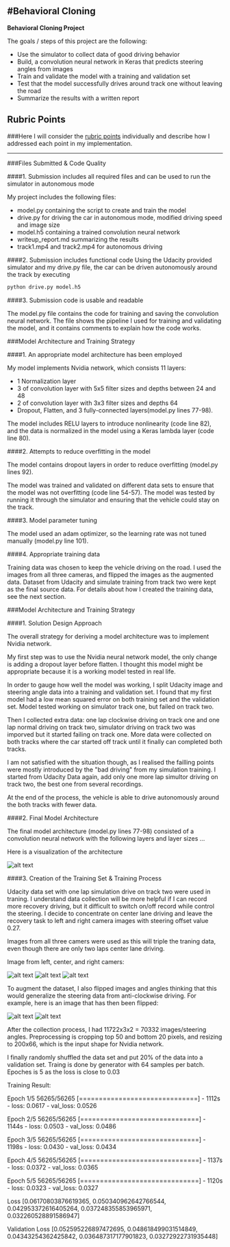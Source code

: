 #**Behavioral Cloning** 
---

**Behavioral Cloning Project**

The goals / steps of this project are the following:
* Use the simulator to collect data of good driving behavior
* Build, a convolution neural network in Keras that predicts steering angles from images
* Train and validate the model with a training and validation set
* Test that the model successfully drives around track one without leaving the road
* Summarize the results with a written report


[//]: # (Image References)

[image1]: ./examples/Nvidia.png "Model Visualization"
[image2]: ./examples/placeholder.png "Grayscaling"
[image3]: ./examples/left.jpg "Left Image"
[image4]: ./examples/center.jpg "Center Image"
[image5]: ./examples/right.jpg "Right Image"
[image6]: ./examples/sample.jpg "Normal Image"
[image7]: ./examples/sample2.jpg "Flipped Image"

## Rubric Points
###Here I will consider the [rubric points](https://review.udacity.com/#!/rubrics/432/view) individually and describe how I addressed each point in my implementation.  

---
###Files Submitted & Code Quality

####1. Submission includes all required files and can be used to run the simulator in autonomous mode

My project includes the following files:
* model.py containing the script to create and train the model
* drive.py for driving the car in autonomous mode, modified driving speed and image size
* model.h5 containing a trained convolution neural network 
* writeup_report.md summarizing the results
* track1.mp4 and track2.mp4 for autonomous driving 

####2. Submission includes functional code
Using the Udacity provided simulator and my drive.py file, the car can be driven autonomously around the track by executing 
```sh
python drive.py model.h5
```

####3. Submission code is usable and readable

The model.py file contains the code for training and saving the convolution neural network. The file shows the pipeline I used for training and validating the model, and it contains comments to explain how the code works.

###Model Architecture and Training Strategy

####1. An appropriate model architecture has been employed

My model implements Nvidia network, which consists 11 layers:
* 1 Normalization layer
* 3 of convolution layer with 5x5 filter sizes and depths between 24 and 48
* 2 of convolution layer with 3x3 filter sizes and depths 64
* Dropout, Flatten, and 3 fully-connected layers(model.py lines 77-98).

The model includes RELU layers to introduce nonlinearity (code line 82), and the data is normalized in the model using a Keras lambda layer (code line 80). 

####2. Attempts to reduce overfitting in the model

The model contains dropout layers in order to reduce overfitting (model.py lines 92). 

The model was trained and validated on different data sets to ensure that the model was not overfitting (code line 54-57). The model was tested by running it through the simulator and ensuring that the vehicle could stay on the track.

####3. Model parameter tuning

The model used an adam optimizer, so the learning rate was not tuned manually (model.py line 101).

####4. Appropriate training data

Training data was chosen to keep the vehicle driving on the road. I used the images from all three cameras, and flipped the images as the augmented data. Dataset from Udacity and simulate training from track two were kept as the final source data.
For details about how I created the training data, see the next section. 

###Model Architecture and Training Strategy

####1. Solution Design Approach

The overall strategy for deriving a model architecture was to implement Nvidia network.

My first step was to use the Nvidia neural network model, the only change is adding a dropout layer before flatten. I thought this model might be appropriate because it is a working model tested in real life.

In order to gauge how well the model was working, I split Udacity image and steering angle data into a training and validation set. I found that my first model had a low mean squared error on both training set and the validation set. 
Model tested working on simulator track one, but failed on track two.

Then I collected extra data: one lap clockwise driving on track one and one lap normal driving on track two, simulator driving on track two was imporved but it started failing on track one. More data were collected on both tracks where the car started off track until it finally can completed both tracks.

I am not satisfied with the situation though, as I realised the failling points were mostly introduced by the "bad driving" from my simulation training. I started from Udacity Data again, add only one more lap simultor driving on track two, the best one from several recordings.

At the end of the process, the vehicle is able to drive autonomously around the both tracks with fewer data.

####2. Final Model Architecture

The final model architecture (model.py lines 77-98) consisted of a convolution neural network with the following layers and layer sizes ...

Here is a visualization of the architecture

![alt text][image1]

####3. Creation of the Training Set & Training Process

Udacity data set with one lap simulation drive on track two were used in traning. I understand data collection will be more helpful if I can record more recovery driving, but it difficult to switch on/off record while control the steering. I decide to concentrate on center lane driving and leave the recovery task to left and right camera images with steering offset value 0.27.

Images from all three camers were used as this will triple the traning data, even though there are only two laps center lane driving.

Image from left, center, and right camers:

![alt text][image3]
![alt text][image4]
![alt text][image5]

To augment the dataset, I also flipped images and angles thinking that this would generalize the steering data from anti-clockwise driving. For example, here is an image that has then been flipped:

![alt text][image6]
![alt text][image7]


After the collection process, I had 11722x3x2 = 70332 images/steering angles. Preprocessing is cropping top 50 and bottom 20 pixels, and resizing to 200x66, which is the input shape for Nvidia network.

I finally randomly shuffled the data set and put 20% of the data into a validation set. Traing is done by generator with 64 samples per batch. Epoches is 5 as the loss is close to 0.03 

Training Result:

Epoch 1/5
56265/56265 [==============================] - 1112s - loss: 0.0617 - val_loss: 0.0526

Epoch 2/5
56265/56265 [==============================] - 1144s - loss: 0.0503 - val_loss: 0.0486

Epoch 3/5
56265/56265 [==============================] - 1198s - loss: 0.0430 - val_loss: 0.0434

Epoch 4/5
56265/56265 [==============================] - 1137s - loss: 0.0372 - val_loss: 0.0365

Epoch 5/5
56265/56265 [==============================] - 1120s - loss: 0.0323 - val_loss: 0.0327


Loss
[0.06170803876619365, 0.050340962642766544, 0.042953372616405264, 0.037248355853965971, 0.032260528891586947]

Validation Loss
[0.052595226897472695, 0.048618499031514849, 0.04343254362425842, 0.036487317177901823, 0.03272922731935448]